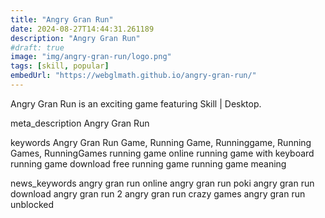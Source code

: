 ```yaml
---
title: "Angry Gran Run"
date: 2024-08-27T14:44:31.261189
description: "Angry Gran Run"
#draft: true
image: "img/angry-gran-run/logo.png"
tags: [skill, popular]
embedUrl: "https://webglmath.github.io/angry-gran-run/"
---
```


Angry Gran Run is an exciting game featuring Skill | Desktop.

meta_description
Angry Gran Run


keywords
Angry Gran Run Game, Running Game, Runninggame, Running Games, RunningGames running game online running game with keyboard running game download free running game running game meaning


news_keywords
angry gran run online angry gran run poki angry gran run download angry gran run 2 angry gran run crazy games angry gran run unblocked
